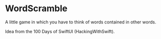 # WordScramble
A little game in which you have to think of words contained in other words.

Idea from the 100 Days of SwiftUI (HackingWithSwift).

